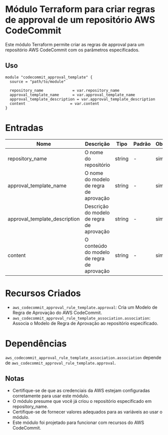 # Módulo Terraform para criar regras de approval de um repositório AWS CodeCommit

Este módulo Terraform permite criar as regras de approval para um repositório AWS CodeCommit com os parâmetros especificados.

## Uso

```hcl
module "codecommit_approval_template" {
  source = "path/to/module"

  repository_name             = var.repository_name
  approval_template_name      = var.approval_template_name
  approval_template_description = var.approval_template_description
  content                    = var.content
}
```
# Entradas
| Nome                             | Descrição                                          | Tipo   | Padrão | Obrigatório |
|----------------------------------|----------------------------------------------------|--------|--------|-------------|
| repository_name                  | O nome do repositório                             | string | -      | sim         |
| approval_template_name           | O nome do modelo de regra de aprovação             | string | -      | sim         |
| approval_template_description    | Descrição do modelo de regra de aprovação          | string | -      | sim         |
| content                          | O conteúdo do modelo de regra de aprovação         | string | -      | sim         |

# Recursos Criados
- `aws_codecommit_approval_rule_template.approval`: Cria um Modelo de Regra de Aprovação do AWS CodeCommit.
- `aws_codecommit_approval_rule_template_association.association`: Associa o Modelo de Regra de Aprovação ao repositório especificado.

# Dependências
`aws_codecommit_approval_rule_template_association.association` depende de `aws_codecommit_approval_rule_template.approval`.

## Notas

- Certifique-se de que as credenciais da AWS estejam configuradas corretamente para usar este módulo.
- O módulo presume que você já criou o repositório especificado em repository_name.
- Certifique-se de fornecer valores adequados para as variáveis ao usar o módulo.
- Este módulo foi projetado para funcionar com recursos do AWS CodeCommit.
